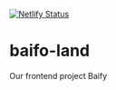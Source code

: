 [![Netlify Status](https://api.netlify.com/api/v1/badges/3c51466b-b2fd-46f1-8e88-af03b982ed04/deploy-status)](https://app.netlify.com/sites/baify/deploys)
# baifo-land
Our frontend project Baify

